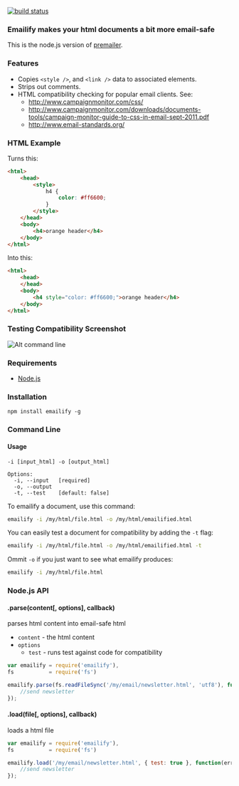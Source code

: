 [![build status](https://secure.travis-ci.org/crcn/emailify.png)](http://travis-ci.org/crcn/emailify)
### Emailify makes your html documents a bit more email-safe

This is the node.js version of [premailer](http://premailer.dialect.ca/).

### Features

- Copies `<style />`, and `<link />` data to associated elements.
- Strips out comments.
- HTML compatibility checking for popular email clients. See:
	- http://www.campaignmonitor.com/css/
	- http://www.campaignmonitor.com/downloads/documents-tools/campaign-monitor-guide-to-css-in-email-sept-2011.pdf
	- http://www.email-standards.org/

### HTML Example

Turns this:

```html
<html>
	<head>
		<style>
			h4 {
				color: #ff6600;
			}
		</style>
	</head>
	<body>
		<h4>orange header</h4>
	</body>
</html>
```

Into this:

```html
<html>
	<head>
	</head>
	<body>
		<h4 style="color: #ff6600;">orange header</h4>
	</body>
</html>
```

### Testing Compatibility Screenshot

![Alt command line](http://i.imgur.com/AUX7z.png)

### Requirements

- [Node.js](http://nodejs.org/)

### Installation

```
npm install emailify -g
```


### Command Line

#### Usage

```
-i [input_html] -o [output_html]

Options:
  -i, --input   [required]
  -o, --output  
  -t, --test    [default: false]
```

To emailify a document, use this command:

```bash
emailify -i /my/html/file.html -o /my/html/emailified.html
```

You can easily test a document for compatibility by adding the `-t` flag:

```bash
emailify -i /my/html/file.html -o /my/html/emailified.html -t
```

Ommit `-o` if you just want to see what emailify produces:

```bash
emailify -i /my/html/file.html
```





### Node.js API

#### .parse(content[, options], callback)

parses html content into email-safe html

- `content` - the html content
- `options`
	- `test` - runs test against code for compatibility


```javascript
var emailify = require('emailify'),
fs           = require('fs')

emailify.parse(fs.readFileSync('/my/email/newsletter.html', 'utf8'), function(err, content) {
	//send newsletter
});
```

#### .load(file[, options], callback)


loads a html file

```javascript
var emailify = require('emailify'),
fs           = require('fs')

emailify.load('/my/email/newsletter.html', { test: true }, function(err, content, warnings) {
	//send newsletter
});
```





